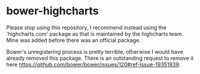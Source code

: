 bower-highcharts
================

Please stop using this repository, I recommend instead using the 'highcharts.com' package as that is maintained by the highcharts team. Mine was added before there was an official package.

Bower's unregistering process is pretty terrible, otherwise I would have already removed this package. There is an outstanding request to remove it here https://github.com/bower/bower/issues/120#ref-issue-19351939.
